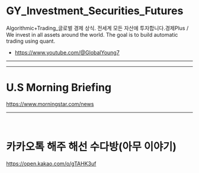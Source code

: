 # GY_Investment_Securities_Futures

Algorithmic+Trading_글로벌 경제 상식. 전세계 모든 자산에 투자합니다.경제Plus / We invest in all assets around the world. The goal is to build automatic trading using quant.

- https://www.youtube.com/@GlobalYoung7

<hr>

<hr>

# U.S Morning Briefing

https://www.morningstar.com/news

<hr>


<br>

# 카카오톡 해주 해선 수다방(아무 이야기)
https://open.kakao.com/o/gTAHK3uf
